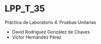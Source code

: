 <h1>LPP_T_35</h1>
Práctica de Laboratorio 4. Pruebas Unitarias
<ul>
<li>David Rodríguez González de Chaves</li>
<li>Víctor Hernández Pérez</li>
